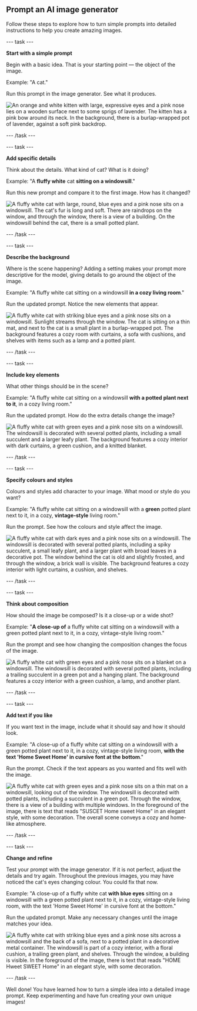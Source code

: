 ## Prompt an AI image generator

Follow these steps to explore how to turn simple prompts into detailed instructions to help you create amazing images.

--- task ---

**Start with a simple prompt**

Begin with a basic idea. That is your starting point — the object of the image.

Example: "A cat."

Run this prompt in the image generator. See what it produces.

![An orange and white kitten with large, expressive eyes and a pink nose lies on a wooden surface next to some sprigs of lavender. The kitten has a pink bow around its neck. In the background, there is a burlap-wrapped pot of lavender, against a soft pink backdrop.](images/prompt.jpg)

--- /task ---

--- task ---

**Add specific details**

Think about the details. What kind of cat? What is it doing?

Example: "A **fluffy white** cat **sitting on a windowsill**."

Run this new prompt and compare it to the first image. How has it changed?

![A fluffy white cat with large, round, blue eyes and a pink nose sits on a windowsill. The cat's fur is long and soft. There are raindrops on the window, and through the window, there is a view of a building. On the windowsill behind the cat, there is a small potted plant.](images/prompt2.jpg)

--- /task ---

--- task ---

**Describe the background**

Where is the scene happening? Adding a setting makes your prompt more descriptive for the model, giving details to go around the object of the image.

Example: "A fluffy white cat sitting on a windowsill **in a cozy living room**."

Run the updated prompt. Notice the new elements that appear.

![A fluffy white cat with striking blue eyes and a pink nose sits on a windowsill. Sunlight streams through the window. The cat is sitting on a thin mat, and next to the cat is a small plant in a burlap-wrapped pot. The background features a cozy room with curtains, a sofa with cushions, and shelves with items such as a lamp and a potted plant.](images/prompt3.jpg)

--- /task ---

--- task ---

**Include key elements**

What other things should be in the scene?

Example: "A fluffy white cat sitting on a windowsill **with a potted plant next to it**, in a cozy living room."

Run the updated prompt. How do the extra details change the image?

![A fluffy white cat with green eyes and a pink nose sits on a windowsill. The windowsill is decorated with several potted plants, including a small succulent and a larger leafy plant. The background features a cozy interior with dark curtains, a green cushion, and a knitted blanket.](images/prompt4.jpg)

--- /task ---

--- task ---

**Specify colours and styles**

Colours and styles add character to your image. What mood or style do you want?

Example: "A fluffy white cat sitting on a windowsill with a **green** potted plant next to it, in a cozy, **vintage-style** living room."

Run the prompt. See how the colours and style affect the image.

![A fluffy white cat with dark eyes and a pink nose sits on a windowsill. The windowsill is decorated with several potted plants, including a spiky succulent, a small leafy plant, and a larger plant with broad leaves in a decorative pot. The window behind the cat is old and slightly frosted, and through the window, a brick wall is visible. The background features a cozy interior with light curtains, a cushion, and shelves.](images/prompt5.jpg)

--- /task ---

--- task ---

**Think about composition**

How should the image be composed? Is it a close-up or a wide shot?

Example: "**A close-up of** a fluffy white cat sitting on a windowsill with a green potted plant next to it, in a cozy, vintage-style living room."

Run the prompt and see how changing the composition changes the focus of the image.

![A fluffy white cat with green eyes and a pink nose sits on a blanket on a windowsill. The windowsill is decorated with several potted plants, including a trailing succulent in a green pot and a hanging plant. The background features a cozy interior with a green cushion, a lamp, and another plant.](images/prompt6.jpg)

--- /task ---

--- task ---

**Add text if you like**

If you want text in the image, include what it should say and how it should look.

Example: "A close-up of a fluffy white cat sitting on a windowsill with a green potted plant next to it, in a cozy, vintage-style living room, **with the text 'Home Sweet Home' in cursive font at the bottom**."

Run the prompt. Check if the text appears as you wanted and fits well with the image.

![A fluffy white cat with green eyes and a pink nose sits on a thin mat on a windowsill, looking out of the window. The windowsill is decorated with potted plants, including a succulent in a green pot. Through the window, there is a view of a building with multiple windows. In the foreground of the image, there is text that reads "SUSCET Home sweet Home" in an elegant style, with some decoration. The overall scene conveys a cozy and home-like atmosphere.](images/prompt7.jpg)

--- /task ---

--- task ---

**Change and refine**

Test your prompt with the image generator. If it is not perfect, adjust the details and try again. Throughout the previous images, you may have noticed the cat's eyes changing colour. You could fix that now. 

Example: "A close-up of a fluffy white cat **with blue eyes** sitting on a windowsill with a green potted plant next to it, in a cozy, vintage-style living room, with the text 'Home Sweet Home' in cursive font at the bottom."

Run the updated prompt. Make any necessary changes until the image matches your idea.

![A fluffy white cat with striking blue eyes and a pink nose sits across a windowsill and the back of a sofa, next to a potted plant in a decorative metal container. The windowsill is part of a cozy interior, with a floral cushion, a trailing green plant, and shelves. Through the window, a building is visible. In the foreground of the image, there is text that reads "HOME Hweet SWEET Home" in an elegant style, with some decoration.](images/prompt8.jpg)

--- /task ---

Well done! You have learned how to turn a simple idea into a detailed image prompt. Keep experimenting and have fun creating your own unique images!
